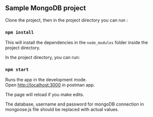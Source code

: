 
## Sample MongoDB project

Clone the project, then in the project directory you can run :

### `npm install`

This will install the dependencies in the `node_modules` folder inside the project directory.

In the project directory, you can run:

### `npm start`

Runs the app in the development mode.<br />
Open [http://localhost:3000](http://localhost:3000) in postman app.

The page will reload if you make edits.<br />

The database, username and password for mongoDB connection in mongoose.js file should be replaced with actual values.<br />

